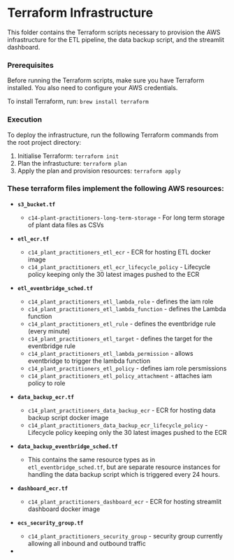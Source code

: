 # Terraform Infrastructure

This folder contains the Terraform scripts necessary to provision the AWS infrastructure for the ETL pipeline, the data backup script, and the streamlit dashboard.

### Prerequisites
Before running the Terraform scripts, make sure you have Terraform installed. You also need to configure your AWS credentials. 

To install Terraform, run: `brew install terraform`


### Execution
To deploy the infrastructure, run the following Terraform commands from the root project directory:

1. Initialise Terraform: `terraform init`
2. Plan the infrastucture: `terraform plan`
3. Apply the plan and provision resources: `terraform apply`


### These terraform files implement the following AWS resources:

- **`s3_bucket.tf`**
   - `c14-plant-practitioners-long-term-storage` - For long term storage of plant data files as CSVs
  
- **`etl_ecr.tf`**
  - `c14_plant_practitioners_etl_ecr` - ECR for hosting ETL docker image
  - `c14_plant_practitioners_etl_ecr_lifecycle_policy` - Lifecycle policy keeping only the 30 latest images pushed to the ECR
- **`etl_eventbridge_sched.tf`**
  - `c14_plant_practitioners_etl_lambda_role` - defines the iam role
  - `c14_plant_practitioners_etl_lambda_function` - defines the Lambda function
  - `c14_plant_practitioners_etl_rule` - defines the eventbridge rule (every minute)
  - `c14_plant_practitioners_etl_target` - defines the target for the eventbridge rule
  - `c14_plant_practitioners_etl_lambda_permission` - allows eventbridge to trigger the lambda function
  - `c14_plant_practitioners_etl_policy` - defines iam role persmissions
  - `c14_plant_practitioners_etl_policy_attachment` - attaches iam policy to role
  
- **`data_backup_ecr.tf`** 
  - `c14_plant_practitioners_data_backup_ecr` - ECR for hosting data backup script docker image
  - `c14_plant_practitioners_data_backup_ecr_lifecycle_policy` - Lifecycle policy keeping only the 30 latest images pushed to the ECR
  
- **`data_backup_eventbridge_sched.tf`**
  - This contains the same resource types as in `etl_eventbridge_sched.tf`, but are separate resource instances for handling the data backup script which is triggered every 24 hours.
- **`dashboard_ecr.tf`**
  - `c14_plant_practitioners_dashboard_ecr` - ECR for hosting streamlit dashboard docker image
- **`ecs_security_group.tf`**
  - `c14_plant_practitioners_security_group` - security group currently allowing all inbound and outbound traffic 
- 
